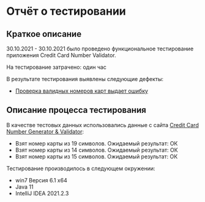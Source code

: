# Отчёт о тестировании <Credit Card Number Validator>

## Краткое описание

30.10.2021 - 30.10.2021 было проведено функциональное тестирование приложения Credit Card Number Validator.

На тестирование затрачено: один час

В результате тестирования выявлены следующие дефекты:
* [Проверка валидных номеров карт выдает ошибку](https://github.com/astudent1234d/demo6/issues/1)

## Описание процесса тестирования

В качестве тестовых данных использовались данные с сайта [Credit Card Number Generator & Validator](https://www.freeformatter.com/credit-card-number-generator-validator.html):
* Взят номер карты из 19 символов. Ожидаемый результат: ОК 
* Взят номер карты из 14 символов. Ожидаемый результат: ОК
* Взят номер карты из 15 символов. Ожидаемый результат: ОК

Тестирование производилось в следующем окружении:
* win7 Версия 6.1 х64
* Java 11
* IntelliJ IDEA 2021.2.3
